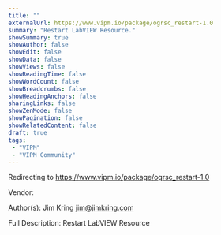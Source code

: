 ```yaml
---
title: ""
externalUrl: https://www.vipm.io/package/ogrsc_restart-1.0
summary: "Restart LabVIEW Resource."
showSummary: true
showAuthor: false
showEdit: false
showData: false
showViews: false
showReadingTime: false
showWordCount: false
showBreadcrumbs: false
showHeadingAnchors: false
sharingLinks: false
showZenMode: false
showPagination: false
showRelatedContent: false
draft: true
tags:
 - "VIPM"
 - "VIPM Community"
---
```


Redirecting to https://www.vipm.io/package/ogrsc_restart-1.0

Vendor: 

Author(s): Jim Kring <jim@jimkring.com>
 
Full Description:
Restart LabVIEW Resource
